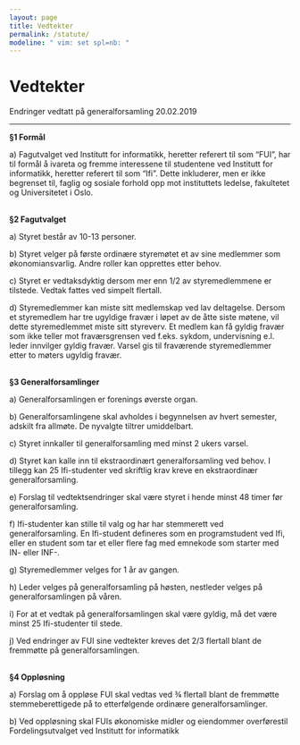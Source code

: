 ```yaml
---
layout: page
title: Vedtekter
permalink: /statute/
modeline: " vim: set spl=nb: "
---
```


# Vedtekter

Endringer vedtatt på generalforsamling 20.02.2019

---

**§1 Formål**

a) Fagutvalget ved Institutt for informatikk, heretter referert til som “FUI”, har til formål å ivareta og fremme interessene til studentene ved Institutt for informatikk, heretter referert til som “Ifi”. Dette inkluderer, men er ikke begrenset til, faglig og sosiale forhold opp mot instituttets ledelse, fakultetet og Universitetet i Oslo.
<br><br>

**§2 Fagutvalget**

a) Styret består av 10-13 personer. 

b) Styret velger på første ordinære styremøtet et av sine medlemmer som økonomiansvarlig. Andre roller kan opprettes etter behov.

c) Styret er vedtaksdyktig dersom mer enn 1/2 av styremedlemmene er tilstede. Vedtak fattes ved simpelt flertall.

d) Styremedlemmer kan miste sitt medlemskap ved lav deltagelse. Dersom et styremedlem har tre ugyldige fravær i løpet av de åtte siste møtene, vil dette styremedlemmet miste sitt styreverv. Et medlem kan få gyldig fravær som ikke teller mot fraværsgrensen ved f.eks. sykdom, undervisning e.l. leder innvilger gyldig fravær. Varsel gis til fraværende styremedlemmer etter to møters ugyldig fravær.
<br><br>

**§3 Generalforsamlinger**

a) Generalforsamlingen er forenings øverste organ.

b) Generalforsamlingene skal avholdes i begynnelsen av hvert semester, adskilt fra allmøte. De nyvalgte tiltrer umiddelbart.

c) Styret innkaller til generalforsamling med minst 2 ukers varsel.

d) Styret kan kalle inn til ekstraordinært generalforsamling ved behov. I tillegg kan 25 Ifi-studenter ved skriftlig krav kreve en ekstraordinær generalforsamling.

e) Forslag til vedtektsendringer skal være styret i hende minst 48 timer før generalforsamling.

f) Ifi-studenter kan stille til valg og har har stemmerett ved generalforsamling. En Ifi-student defineres som en programstudent ved Ifi, eller en student som tar et eller flere fag med emnekode som starter med IN- eller INF-. 

g) Styremedlemmer velges for 1 år av gangen.

h) Leder velges på generalforsamling på høsten, nestleder velges på generalforsamlingen på våren.

i) For at et vedtak på generalforsamlingen skal være gyldig, må det være minst 25 Ifi-studenter til stede. 

j) Ved endringer av FUI sine vedtekter kreves det 2/3 flertall blant de fremmøtte på generalforsamlingen.
<br><br>

**§4 Oppløsning​​**

a) ​Forslag om å oppløse FUI skal vedtas ved ¾ flertall blant de fremmøtte stemmeberettigede på to etterfølgende ordinære generalforsamlinger.  

b) Ved​​ oppløsning​​ skal​​ FUIs økonomiske​ ​midler​​ og ​​eiendommer​ ​overføres​​ til Fordelingsutvalget​​ ved​​ Institutt​​ for ​​informatikk


